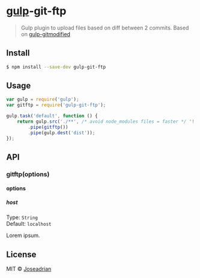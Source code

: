 # [gulp](http://gulpjs.com)-git-ftp

> Gulp plugin to upload files based on diff between 2 commits. Based on [gulp-gitmodified](https://github.com/mikaelbr/gulp-gitmodified)


## Install

```bash
$ npm install --save-dev gulp-git-ftp
```


## Usage

```js
var gulp = require('gulp');
var gitftp = require('gulp-git-ftp');

gulp.task('default', function () {
	return gulp.src('./**', /* avoid node_modules files = faster */ '!./**/node_modules/**')
		.pipe(gitftp())
		.pipe(gulp.dest('dist'));
});
```


## API

### gitftp(options)

#### options

##### host

Type: `String`  
Default: `localhost`

Lorem ipsum.


## License

MIT © [Joseadrian](https://github.com/joseadrian)
